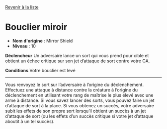 [Revenir à la liste](list.md)

# Bouclier miroir

 * **Nom d'origine** : Mirror Shield
 * **Niveau** : 10


<p><strong>Déclencheur</strong> Un adversaire lance un sort qui vous prend pour cible et obtient un échec critique sur son jet d’attaque de sort contre votre CA.</p>
<p><strong>Conditions</strong> Votre bouclier est levé</p>
<hr>
<p>Vous renvoyez le sort sur l’adversaire à l’origine du déclenchement. Effectuez une attaque à distance contre la créature à l’origine du déclenchement en utilisant votre rang de maîtrise le plus élevé avec une arme à distance. Si vous savez lancer des sorts, vous pouvez faire un jet d’attaque de sort à la place. Si vous obtenez un succès, votre adversaire subit les effets de son propre sort lorsqu’il obtient un succès à un jet d’attaque de sort (ou les effets d’un succès critique si votre jet d’attaque aboutit à un tel succès).</p>